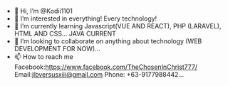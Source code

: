 - 👋 Hi, I’m @Kodii1101
- 👀 I’m interested in everything! Every technology!
- 🌱 I’m currently learning Javascript(VUE AND REACT), PHP (LARAVEL), HTML AND CSS... JAVA CURRENT
- 💞️ I’m looking to collaborate on anything about technology (WEB DEVELOPMENT FOR NOW)...
- 📫 How to reach me Facebook:https://www.facebook.com/TheChosenInChrist777/ Email:jlbversusxiii@gmail.com Phone: +63-9177988442...

<!---
Kodii1101/Kodii1101 is a ✨ special ✨ repository because its `README.md` (this file) appears on your GitHub profile.
You can click the Preview link to take a look at your changes.
--->
